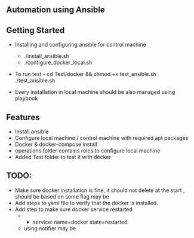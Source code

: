Automation using Ansible
--------

Getting Started
---------------
- Installing and configuring ansible for control machine
    - ./install_ansible.sh
    - ./configure_docker_local.sh

- To run test -
    cd Test/docker && chmod +x test_ansible.sh
    ./test_ansible.sh
- Every installation in local machine should be also managed using playbook


Features
----------
- Install ansible
- Configure local machine / control machine with required apt packages 
- Docker & docker-compose install
- operations folder contains roles to configure local machine 
- Added Test folder to test it with docker


TODO:
----------
- Make sure docker installation is fine, it should not delete at the start , should be based on some flag may be
- Add steps to yaml file to verify that the docker is installed.
- Add step to make sure docker service restarted 
    - - service: name=docker state=restarted
    - using notifier may be


